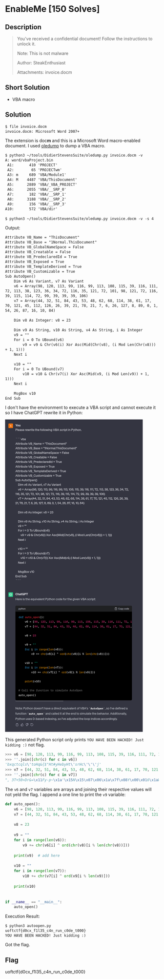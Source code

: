 # EnableMe [150 Solves]

## Description

> You've received a confidential document! Follow the instructions to unlock it.
>
> Note: This is not malware
>
> Author: SteakEnthusiast
>
> Attachments: invoice.docm

## Short Solution

- VBA macro

## Solution

```console
$ file invoice.docm
invoice.docm: Microsoft Word 2007+
```

The extension is doc**m** and this is a Microsoft Word macro-enabled document.
I used [oledump](https://github.com/DidierStevens/DidierStevensSuite/blob/master/oledump.py) to dump a VBA macro.

```console
$ python3 ~/tools/DidierStevensSuite/oledump.py invoice.docm -v
A: word/vbaProject.bin
 A1:       410 'PROJECT'
 A2:        65 'PROJECTwm'
 A3: m     689 'VBA/Module1'
 A4: M    4487 'VBA/ThisDocument'
 A5:      2889 'VBA/_VBA_PROJECT'
 A6:      2055 'VBA/__SRP_0'
 A7:       182 'VBA/__SRP_1'
 A8:      3188 'VBA/__SRP_2'
 A9:       156 'VBA/__SRP_3'
A10:       572 'VBA/dir'

$ python3 ~/tools/DidierStevensSuite/oledump.py invoice.docm -v -s 4
```

Output:

```vba
Attribute VB_Name = "ThisDocument"
Attribute VB_Base = "1Normal.ThisDocument"
Attribute VB_GlobalNameSpace = False
Attribute VB_Creatable = False
Attribute VB_PredeclaredId = True
Attribute VB_Exposed = True
Attribute VB_TemplateDerived = True
Attribute VB_Customizable = True
Sub AutoOpen()
    Dim v6 As Variant, v7 As Variant
    v6 = Array(98, 120, 113, 99, 116, 99, 113, 108, 115, 39, 116, 111, 72, 113, 38, 123, 36, 34, 72, 116, 35, 121, 72, 101, 98, 121, 72, 116, 39, 115, 114, 72, 99, 39, 39, 39, 106)
    v7 = Array(44, 32, 51, 84, 43, 53, 48, 62, 68, 114, 38, 61, 17, 70, 121, 45, 112, 126, 26, 39, 21, 78, 21, 7, 6, 26, 127, 8, 89, 0, 1, 54, 26, 87, 16, 10, 84)

    Dim v8 As Integer: v8 = 23

    Dim v9 As String, v10 As String, v4 As String, i As Integer
    v9 = ""
    For i = 0 To UBound(v6)
        v9 = v9 & Chr(v6(i) Xor Asc(Mid(Chr(v8), (i Mod Len(Chr(v8))) + 1, 1)))
    Next i

    v10 = ""
    For i = 0 To UBound(v7)
        v10 = v10 & Chr(v7(i) Xor Asc(Mid(v9, (i Mod Len(v9)) + 1, 1)))
    Next i

    MsgBox v10
End Sub
```

I don't have the environment to execute a VBA script and cannot execute it so I have ChatGPT rewrite it in Python:

![rewrite_python.png](img/rewrite_python.png)

This generated Python script only prints `YOU HAVE BEEN HACKED! Just kidding :)` not flag.

```python
>>> v6 = [98, 120, 113, 99, 116, 99, 113, 108, 115, 39, 116, 111, 72, 113, 38, 123, 36, 34, 72, 116, 35, 121, 72, 101, 98, 121, 72, 116, 39, 115, 114, 72, 99, 39, 39, 39, 106]
>>> ''.join([chr(c) for c in v6])
'bxqctcqls\'toHq&{$"Ht#yHebyHt\'srHc\'\'\'j'
>>> v7 = [44, 32, 51, 84, 43, 53, 48, 62, 68, 114, 38, 61, 17, 70, 121, 45, 112, 126, 26, 39, 21, 78, 21, 7, 6, 26, 127, 8, 89, 0, 1, 54, 26, 87, 16, 10, 84]  # fmt: skip
>>> ''.join([chr(c) for c in v7])
", 3T+50>Dr&=\x11Fy-p~\x1a'\x15N\x15\x07\x06\x1a\x7f\x08Y\x00\x016\x1aW\x10\nT"
```

The `v6` and `v7` variables are arrays and joining their respective values will not yeld the flag.
I append a one line to print the `v9` variable:

```python
def auto_open():
    v6 = [98, 120, 113, 99, 116, 99, 113, 108, 115, 39, 116, 111, 72, 113, 38, 123, 36, 34, 72, 116, 35, 121, 72, 101, 98, 121, 72, 116, 39, 115, 114, 72, 99, 39, 39, 39, 106]
    v7 = [44, 32, 51, 84, 43, 53, 48, 62, 68, 114, 38, 61, 17, 70, 121, 45, 112, 126, 26, 39, 21, 78, 21, 7, 6, 26, 127, 8, 89, 0, 1, 54, 26, 87, 16, 10, 84]

    v8 = 23

    v9 = ""
    for i in range(len(v6)):
        v9 += chr(v6[i] ^ ord(chr(v8)[i % len(chr(v8))]))

    print(v9)  # add here

    v10 = ""
    for i in range(len(v7)):
        v10 += chr(v7[i] ^ ord(v9[i % len(v9)]))

    print(v10)


if __name__ == "__main__":
    auto_open()
```

Execution Result:

```console
$ python3 autoopen.py
uoftctf{d0cx_f1l35_c4n_run_c0de_t000}
YOU HAVE BEEN HACKED! Just kidding :)
```

Got the flag.

## Flag

uoftctf{d0cx_f1l35_c4n_run_c0de_t000}
